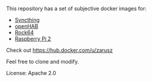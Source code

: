 This repository has a set of subjective docker images for:
* [Syncthing](https://syncthing.net/)
* [openHAB](http://www.openhab.org/)
* [Rock64](https://www.pine64.org/?page_id=7147)
* [Raspberry Pi 2](https://www.raspberrypi.org/products/raspberry-pi-2-model-b/)

Check out https://hub.docker.com/u/zarusz

Feel free to clone and modify.

License: Apache 2.0
